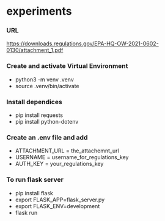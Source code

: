 # experiments

### URL
https://downloads.regulations.gov/EPA-HQ-OW-2021-0602-0130/attachment_1.pdf

### Create and activate Virtual Environment
- python3 -m venv .venv
- source .venv/bin/activate

### Install dependices
- pip install requests
- pip install python-dotenv

### Create an .env file and add
- ATTACHMENT\_URL = the_attachemnt_url
- USERNAME = username_for_regulations_key
- AUTH\_KEY = your_regulations_key

### To run flask server
- pip install flask
- export FLASK_APP=flask_server.py
- export FLASK_ENV=development
- flask run
